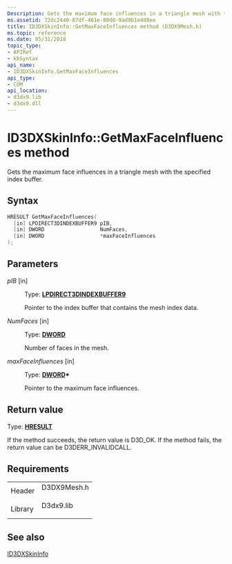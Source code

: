 ```yaml
---
Description: Gets the maximum face influences in a triangle mesh with the specified index buffer.
ms.assetid: 72dc2440-87df-461e-80d0-9ad9b1e4d8ee
title: ID3DXSkinInfo::GetMaxFaceInfluences method (D3DX9Mesh.h)
ms.topic: reference
ms.date: 05/31/2018
topic_type:
- APIRef
- kbSyntax
api_name:
- ID3DXSkinInfo.GetMaxFaceInfluences
api_type:
- COM
api_location:
- d3dx9.lib
- d3dx9.dll
---
```


# ID3DXSkinInfo::GetMaxFaceInfluences method

Gets the maximum face influences in a triangle mesh with the specified index buffer.

## Syntax


```C++
HRESULT GetMaxFaceInfluences(
  [in] LPDIRECT3DINDEXBUFFER9 pIB,
  [in] DWORD                  NumFaces,
  [in] DWORD                  *maxFaceInfluences
);
```



## Parameters

<dl> <dt>

*pIB* \[in\]
</dt> <dd>

Type: **[**LPDIRECT3DINDEXBUFFER9**](/windows/win32/api/d3d9helper/nn-d3d9helper-idirect3dindexbuffer9)**

Pointer to the index buffer that contains the mesh index data.

</dd> <dt>

*NumFaces* \[in\]
</dt> <dd>

Type: **[**DWORD**](../winprog/windows-data-types.md)**

Number of faces in the mesh.

</dd> <dt>

*maxFaceInfluences* \[in\]
</dt> <dd>

Type: **[**DWORD**](../winprog/windows-data-types.md)\***

Pointer to the maximum face influences.

</dd> </dl>

## Return value

Type: **[**HRESULT**](https://msdn.microsoft.com/library/Bb401631(v=MSDN.10).aspx)**

If the method succeeds, the return value is D3D\_OK. If the method fails, the return value can be D3DERR\_INVALIDCALL.

## Requirements



|                    |                                                                                        |
|--------------------|----------------------------------------------------------------------------------------|
| Header<br/>  | <dl> <dt>D3DX9Mesh.h</dt> </dl> |
| Library<br/> | <dl> <dt>D3dx9.lib</dt> </dl>   |



## See also

<dl> <dt>

[ID3DXSkinInfo](id3dxskininfo.md)
</dt> </dl>

 

 